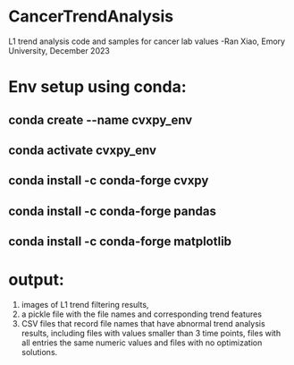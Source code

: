 # CancerTrendAnalysis
L1 trend analysis code and samples for cancer lab values
-Ran Xiao, Emory University, December 2023

# Env setup using conda:
## conda create --name cvxpy_env
## conda activate cvxpy_env
## conda install -c conda-forge cvxpy
## conda install -c conda-forge pandas
## conda install -c conda-forge matplotlib

# output:
1. images of L1 trend filtering results,
2. a pickle file with the file names and corresponding trend features
3. CSV files that record file names that have abnormal trend analysis results, including files with values smaller than 3 time points, files with all entries the same numeric values and files with no optimization solutions.
   
